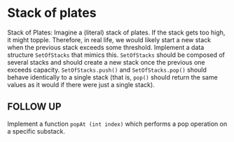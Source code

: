 # Stack of plates

Stack of Plates: Imagine a (literal) stack of plates. If the stack gets too high, it might topple.
Therefore, in real life, we would likely start a new stack when the previous stack exceeds some
threshold. Implement a data structure `SetOfStacks` that mimics this. `SetOfStacks` should be
composed of several stacks and should create a new stack once the previous one exceeds capacity.
`SetOfStacks.push()` and `SetOfStacks.pop()` should behave identically to a single stack
(that is, `pop()` should return the same values as it would if there were just a single stack).


## FOLLOW UP
Implement a function `popAt (int index)` which performs a pop operation on a specific substack.